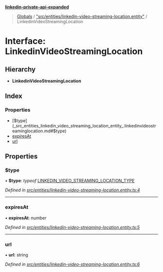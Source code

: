 **[linkedin-private-api-expanded](../README.md)**

> [Globals](../globals.md) / ["src/entities/linkedin-video-streaming-location.entity"](../modules/_src_entities_linkedin_video_streaming_location_entity_.md) / LinkedinVideoStreamingLocation

# Interface: LinkedinVideoStreamingLocation

## Hierarchy

* **LinkedinVideoStreamingLocation**

## Index

### Properties

* [$type](_src_entities_linkedin_video_streaming_location_entity_.linkedinvideostreaminglocation.md#$type)
* [expiresAt](_src_entities_linkedin_video_streaming_location_entity_.linkedinvideostreaminglocation.md#expiresat)
* [url](_src_entities_linkedin_video_streaming_location_entity_.linkedinvideostreaminglocation.md#url)

## Properties

### $type

•  **$type**: *typeof* [LINKEDIN\_VIDEO\_STREAMING\_LOCATION\_TYPE](../modules/_src_entities_linkedin_video_streaming_location_entity_.md#linkedin_video_streaming_location_type)

*Defined in [src/entities/linkedin-video-streaming-location.entity.ts:4](https://github.com/khanhtranngoccva/linkedin-private-api/blob/a93f067/src/entities/linkedin-video-streaming-location.entity.ts#L4)*

___

### expiresAt

•  **expiresAt**: number

*Defined in [src/entities/linkedin-video-streaming-location.entity.ts:5](https://github.com/khanhtranngoccva/linkedin-private-api/blob/a93f067/src/entities/linkedin-video-streaming-location.entity.ts#L5)*

___

### url

•  **url**: string

*Defined in [src/entities/linkedin-video-streaming-location.entity.ts:6](https://github.com/khanhtranngoccva/linkedin-private-api/blob/a93f067/src/entities/linkedin-video-streaming-location.entity.ts#L6)*

